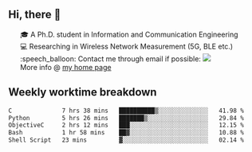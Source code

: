 <h2 > Hi, there 👋 </h3>

<div >
 <ul>
 🎓 A Ph.D. student in Information and Communication Engineering <br>
 💻 Researching in Wireless Network Measurement (5G, BLE etc.)<br>
 :speech_balloon: Contact me through email if possible: <a href="mailto:ethanjia@sjtu.edu.cn"><img src="https://img.shields.io/badge/-ethanjia@sjtu.edu.cn-c14438?style=plastic&logo=Gmail&logoColor=white&link=mailto:mailto:ethanjia@sjtu.edu.cn"></a> <br>
  More info @ <a href="https://haifengjia.github.io">my home page</a>
 </ul>
</div>

<h2 >
Weekly worktime breakdown
</h1>


<!--START_SECTION:waka-->

```txt
C              7 hrs 38 mins   ██████████▒░░░░░░░░░░░░░░   41.98 %
Python         5 hrs 26 mins   ███████▒░░░░░░░░░░░░░░░░░   29.84 %
ObjectiveC     2 hrs 12 mins   ███░░░░░░░░░░░░░░░░░░░░░░   12.15 %
Bash           1 hr 58 mins    ██▓░░░░░░░░░░░░░░░░░░░░░░   10.88 %
Shell Script   23 mins         ▓░░░░░░░░░░░░░░░░░░░░░░░░   02.14 %
```

<!--END_SECTION:waka-->


